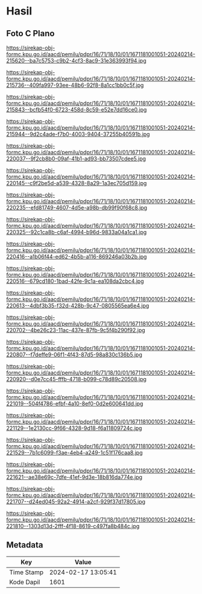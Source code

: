 # Hasil

## Foto C Plano

https://sirekap-obj-formc.kpu.go.id/aacd/pemilu/pdpr/16/71/18/10/01/1671181001051-20240214-215620--ba7c5753-c9b2-4cf3-8ac9-31e363993f94.jpg

https://sirekap-obj-formc.kpu.go.id/aacd/pemilu/pdpr/16/71/18/10/01/1671181001051-20240214-215736--409fa997-93ee-48b6-92f8-8a1cc1bb0c5f.jpg

https://sirekap-obj-formc.kpu.go.id/aacd/pemilu/pdpr/16/71/18/10/01/1671181001051-20240214-215843--bcfb54f0-6723-458d-8c59-e52e7dd16ce0.jpg

https://sirekap-obj-formc.kpu.go.id/aacd/pemilu/pdpr/16/71/18/10/01/1671181001051-20240214-215944--9d2c4ade-f7b0-4003-9404-37255b40591b.jpg

https://sirekap-obj-formc.kpu.go.id/aacd/pemilu/pdpr/16/71/18/10/01/1671181001051-20240214-220037--9f2cb8b0-09af-41b1-ad93-bb73507cdee5.jpg

https://sirekap-obj-formc.kpu.go.id/aacd/pemilu/pdpr/16/71/18/10/01/1671181001051-20240214-220145--c9f2be5d-a539-4328-8a29-1a3ec705d159.jpg

https://sirekap-obj-formc.kpu.go.id/aacd/pemilu/pdpr/16/71/18/10/01/1671181001051-20240214-220235--efd81749-4607-4d5e-a98b-db99f90f68c8.jpg

https://sirekap-obj-formc.kpu.go.id/aacd/pemilu/pdpr/16/71/18/10/01/1671181001051-20240214-220325--92c1ca8b-c6af-4994-b96d-9833a04a1ca1.jpg

https://sirekap-obj-formc.kpu.go.id/aacd/pemilu/pdpr/16/71/18/10/01/1671181001051-20240214-220416--a1b06f44-ed62-4b5b-a116-869246a03b2b.jpg

https://sirekap-obj-formc.kpu.go.id/aacd/pemilu/pdpr/16/71/18/10/01/1671181001051-20240214-220516--679cd180-1bad-42fe-9c1a-ea108da2cbc4.jpg

https://sirekap-obj-formc.kpu.go.id/aacd/pemilu/pdpr/16/71/18/10/01/1671181001051-20240214-220613--4dbf3b35-f32d-428b-9c47-0805565ea6e4.jpg

https://sirekap-obj-formc.kpu.go.id/aacd/pemilu/pdpr/16/71/18/10/01/1671181001051-20240214-220702--4be26c23-11ac-437e-87fb-9c5f4b290f92.jpg

https://sirekap-obj-formc.kpu.go.id/aacd/pemilu/pdpr/16/71/18/10/01/1671181001051-20240214-220807--f7deffe9-06f1-4f43-87d5-98a830c136b5.jpg

https://sirekap-obj-formc.kpu.go.id/aacd/pemilu/pdpr/16/71/18/10/01/1671181001051-20240214-220920--d0e7cc45-fffb-4718-b099-c78d89c20508.jpg

https://sirekap-obj-formc.kpu.go.id/aacd/pemilu/pdpr/16/71/18/10/01/1671181001051-20240214-221019--504f4786-efbf-4a10-8ef0-0d2e600641dd.jpg

https://sirekap-obj-formc.kpu.go.id/aacd/pemilu/pdpr/16/71/18/10/01/1671181001051-20240214-221129--1e2130cc-9f66-4328-9d18-f6a11809724c.jpg

https://sirekap-obj-formc.kpu.go.id/aacd/pemilu/pdpr/16/71/18/10/01/1671181001051-20240214-221529--7b1c6099-f3ae-4eb4-a249-1c51f176caa8.jpg

https://sirekap-obj-formc.kpu.go.id/aacd/pemilu/pdpr/16/71/18/10/01/1671181001051-20240214-221621--ae38e69c-7dfe-41ef-9d3e-18b816da774e.jpg

https://sirekap-obj-formc.kpu.go.id/aacd/pemilu/pdpr/16/71/18/10/01/1671181001051-20240214-221707--d24ed045-92a2-4914-a2cf-929f37d17805.jpg

https://sirekap-obj-formc.kpu.go.id/aacd/pemilu/pdpr/16/71/18/10/01/1671181001051-20240214-221810--1303d13d-2fff-4f18-8619-c497fa8b484c.jpg


## Metadata

| Key        | Value               |
| ---------- | ------------------- |
| Time Stamp | 2024-02-17 13:05:41 |
| Kode Dapil | 1601                |



